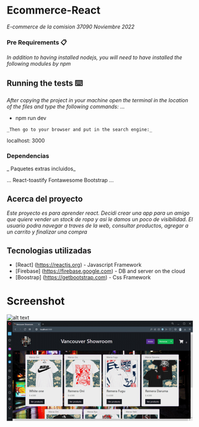 # Ecommerce-React

_E-commerce de la comision 37090 Noviembre 2022_

### Pre Requirements 📋

_In addition to having installed nodejs, you will need to have installed the following modules by npm_

## Running the tests ⌨️
_After copying the project in your machine open the terminal in the location of the files and type the following commands:_
...
- npm run dev
```
_Then go to your browser and put in the search engine:_
```
localhost: 3000

### Dependencias

_ Paquetes extras incluidos_

...
React-toastify
Fontawesome
Bootstrap
...

## Acerca del proyecto

_Este proyecto es para aprender react. Decidi crear una app para un amigo que quiere vender un stock de ropa y asi le damos un poco de visibilidad. El usuario podra navegar a traves de la web, consultar productos, agregar a un carrito y finalizar una compra_

## Tecnologias utilizadas

* [React] (https://reactjs.org) - Javascript Framework
* [Firebase] (https://firebase.google.com) - DB and server on the cloud
* [Boostrap] (https://getbootstrap.com) - Css Framework

# Screenshot

![alt text](https://github.com/Dromptar/vancouver-showroom/blob/main/docs/gif1.gif)
![alt text](https://github.com/Dromptar/vancouver-showroom/blob/main/docs/gif2.gif)